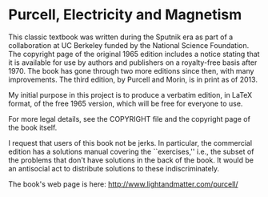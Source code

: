 Purcell, Electricity and Magnetism
============

This classic textbook was written during the Sputnik era as part of a collaboration
at UC Berkeley
funded by the National Science Foundation. The copyright page of the original 1965 edition
includes a notice stating that it is available for use by authors and publishers on
a royalty-free basis after 1970. The book has gone through two more editions since then,
with many improvements. The third edition, by Purcell and Morin, is in print as of 2013.

My initial purpose in this project is to produce a verbatim edition, in LaTeX format,
of the free 1965 version, which will be free for everyone to use.

For more legal details, see the COPYRIGHT file and the copyright page of the book itself.

I request that users of this book not be jerks. In particular, the commercial edition
has a solutions manual covering the ``exercises,'' i.e., the subset of the problems that don't have
solutions in the back of the book. It would be an antisocial act to distribute solutions
to these indiscriminately.

The book's web page is here: http://www.lightandmatter.com/purcell/
